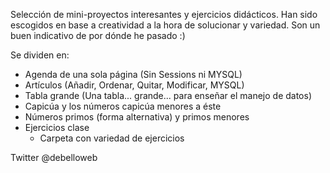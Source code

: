 ﻿Selección de mini-proyectos interesantes y ejercicios didácticos.
Han sido escogidos en base a creatividad a la hora de solucionar y variedad. 
Son un buen indicativo de por dónde he pasado :)

Se dividen en:

* Agenda de una sola página (Sin Sessions ni MYSQL)
* Artículos (Añadir, Ordenar, Quitar, Modificar, MYSQL)
* Tabla grande (Una tabla... grande... para enseñar el manejo de datos)
* Capicúa y los números capicúa menores a éste
* Números primos (forma alternativa) y primos menores
* Ejercicios clase
    * Carpeta con variedad de ejercicios


Twitter @debelloweb